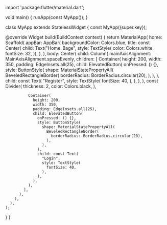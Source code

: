 import 'package:flutter/material.dart';

void main() {
  runApp(const MyApp());
}

class MyApp extends StatelessWidget {
  const MyApp({super.key});

  @override
  Widget build(BuildContext context) {
    return MaterialApp(
      home: Scaffold(
        appBar: AppBar(
          backgroundColor: Colors.blue,
          title: const Center(
            child: Text("Home_Bage",
                style: TextStyle(
                  color: Colors.white,
                  fontSize: 32,
                )),
          ),
        ),
        body: Center(
          child: Column(
            mainAxisAlignment: MainAxisAlignment.spaceEvenly,
            children: [
              Container(
                height: 200,
                width: 350,
                padding: EdgeInsets.all(25),
                child: ElevatedButton(
                  onPressed: () {},
                  style: ButtonStyle(
                    shape: MaterialStatePropertyAll(
                      BeveledRectangleBorder(
                        borderRadius: BorderRadius.circular(20),
                      ),
                    ),
                  ),
                  child: const Text(
                    "Register",
                    style: TextStyle(
                      fontSize: 40,
                    ),
                  ),
                ),
              ),
              const Divider(
                thickness: 2,
                color: Colors.black,
              ),
            
              Container(
                height: 200,
                width: 350,
                padding: EdgeInsets.all(25),
                child: ElevatedButton(
                  onPressed: () {},
                  style: ButtonStyle(
                    shape: MaterialStatePropertyAll(
                      BeveledRectangleBorder(
                        borderRadius: BorderRadius.circular(20),
                      ),
                    ),
                  ),
                  child: const Text(
                    "Login",
                    style: TextStyle(
                      fontSize: 40,
                    ),
                  ),
                ),
              ),
            ],
          ),
        ),
      ),
    );
  }
}
